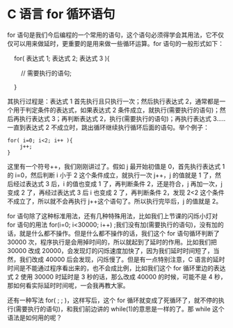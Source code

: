 # C 语言 for 循环语句

for 语句是我们今后编程的一个常用的语句，这个语句必须得学会其用法，它不仅仅可以用来做延时，更重要的是用来做一些循环运算。for 语句的一般形式如下：

    for( 表达式 1; 表达式 2; 表达式 3 ){

        // 需要执行的语句;

    }

其执行过程是：表达式 1 首先执行且只执行一次；然后执行表达式 2，通常都是一个用于判定条件的表达式，如果表达式 2 条件成立，就执行(需要执行的语句)；然后再执行表达式 3；再判断表达式 2，执行(需要执行的语句)；再执行表达式 3.....一直到表达式 2 不成立时，跳出循环继续执行循环后面的语句。举个例子：

```
for( i=0; i<2; i++ ){
    j++;
}
```

这里有一个符号++，我们刚刚讲过了。假如 j 最开始初值是 0，首先执行表达式 1 的 i=0，然后判断 i 小于 2 这个条件成立，就执行一次 j++，j 的值就是 1 了，然后经过表达式 3 后，i 的值也变成 1 了，再判断条件 2，还是符合，j 再加一次，j 变成 2 了，再经过表达式 3 后 i 也变成 2 了，再判断条件 2，发现 2<2 这个条件不成立了，所以就不会再执行 j++这个语句了。所以执行完毕后，j 的值就是 2。

for 语句除了这种标准用法，还有几种特殊用法，比如我们上节课的闪烁小灯对 for 语句的用法 for(i=0; i<30000; i++) ;我们没有加(需要执行的语句)，没有加的话，就是什么都不操作。但是什么都不操作的话，我们这个 for 语句循环判断了 30000 次，程序执行是会用掉时间的，所以就起到了延时的作用。比如我们把 30000 改成 20000，会发现灯的闪烁速度加快了，因为我们延时时间短了，当然，我们改成 40000 后会发现，闪烁慢了。但是有一点特别注意，C 语言的延时时间是不能通过程序看出来的，也不会成比例，比如我们这个 for 循环里边的表达式 2 使用 30000 时延时是 3 秒的话，那么改成 40000 的时候，可能不是 4 秒，那如何看实际延时时间呢，一会我再教大家。

还有一种写法 for( ; ; )，这样写后，这个 for 循环就变成了死循环了，就不停的执行(需要执行的语句)，和我们前边讲的 while(1)的意思是一样的了。那 while 这个语法是如何用的呢？